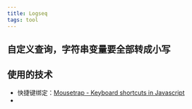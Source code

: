 ```yaml
---
title: Logseq
tags: tool
---
```


## 自定义查询，字符串变量要全部转成小写
## 使用的技术
- 快捷键绑定：[Mousetrap - Keyboard shortcuts in Javascript](https://craig.is/killing/mice)
-

